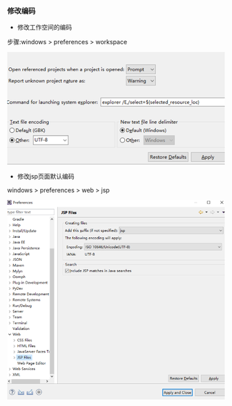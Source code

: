 ### 修改编码

* 修改工作空间的编码

步骤:windows &gt; preferences &gt; workspace



![](/assets/java-1.8-1.png)



* 修改jsp页面默认编码

windows &gt; preferences &gt; web &gt; jsp



![](/assets/java-1.8-2.png)

